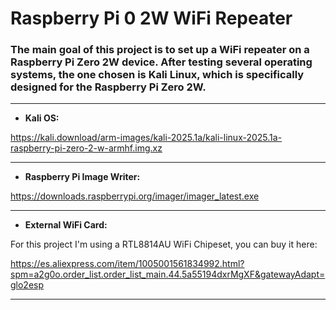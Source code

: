 # **Raspberry Pi 0 2W WiFi Repeater**

### The main goal of this project is to set up a WiFi repeater on a Raspberry Pi Zero 2W device. After testing several operating systems, the one chosen is Kali Linux, which is specifically designed for the Raspberry Pi Zero 2W.
_________________________________________________________________________

- **Kali OS:** 

https://kali.download/arm-images/kali-2025.1a/kali-linux-2025.1a-raspberry-pi-zero-2-w-armhf.img.xz
_____________________________

- **Raspberry Pi Image Writer:**

https://downloads.raspberrypi.org/imager/imager_latest.exe

_____________________________

- **External WiFi Card:**

For this project I'm using a RTL8814AU WiFi Chipeset, you can buy it here: 

https://es.aliexpress.com/item/1005001561834992.html?spm=a2g0o.order_list.order_list_main.44.5a55194dxrMgXF&gatewayAdapt=glo2esp

_____________________________

